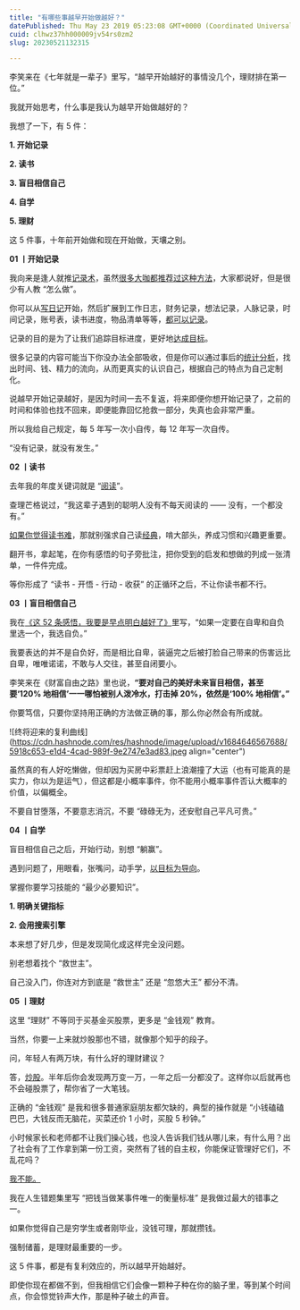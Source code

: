 ```yaml
---
title: "有哪些事越早开始做越好？"
datePublished: Thu May 23 2019 05:23:08 GMT+0000 (Coordinated Universal Time)
cuid: clhwz37hh000009jv54rs0zm2
slug: 20230521132315

---
```


李笑来在《七年就是一辈子》里写，“越早开始越好的事情没几个，理财排在第一位。”

我就开始思考，什么事是我认为越早开始做越好的？

我想了一下，有 5 件：

**1\. 开始记录**

**2\. 读书**

**3\. 盲目相信自己**

**4\. 自学**

**5\. 理财**

这 5 件事，十年前开始做和现在开始做，天壤之别。

**01 丨开始记录**

我向来是逢人就推[记录术](http://mp.weixin.qq.com/s?__biz=MzI3MzU5MDA1OQ==&mid=2247485152&idx=1&sn=63acbd015770119d0de5d4da01d2b615&chksm=eb21b4a4dc563db21e0d22e0d6cc3d4c4f8c82e5e7e50632bfdc2acb0bb3d62dd3fb5aab87e4&scene=21#wechat_redirect)，虽然[很多大咖都推荐过这种方法](http://mp.weixin.qq.com/s?__biz=MzI3MzU5MDA1OQ==&mid=2247484873&idx=1&sn=b45dd7055fced2c82fbd73482814f94f&chksm=eb21b78ddc563e9b9566f248e8ddc8b665ff5eee22aac28a41a9d6b32f4e78a8a9a2d982ac78&scene=21#wechat_redirect)，大家都说好，但是很少有人教 “怎么做”。

你可以从[写日记](http://mp.weixin.qq.com/s?__biz=MzI3MzU5MDA1OQ==&mid=2247484707&idx=1&sn=a50c52b3da316a7174adc96b0941d15f&chksm=eb21b767dc563e711ea70c56fd310a1da3b781749062cd32b44f1cf70f060bd02d9869abd98e&scene=21#wechat_redirect)开始，然后扩展到工作日志，财务记录，想法记录，人脉记录，时间记录，账号表，读书进度，物品清单等等，[都可以记录](http://mp.weixin.qq.com/s?__biz=MzI3MzU5MDA1OQ==&mid=2247484264&idx=1&sn=438f3c7a2374d7c7eb8851ae931a1662&chksm=eb21b12cdc56383a77141ff94bdbf5b535f42713f5cd7a256120690a54761650adcbbdcb1d11&scene=21#wechat_redirect)。

记录的目的是为了让我们追踪目标进度，更好地[达成目标](http://mp.weixin.qq.com/s?__biz=MzI3MzU5MDA1OQ==&mid=2247485294&idx=1&sn=d4fd61473a49de8ee414a3cb2cd9194a&chksm=eb21b52adc563c3c9948a775d6893a0a825464902f18475fdbd3068ff08398a707ba2d6e1b87&scene=21#wechat_redirect)。

很多记录的内容可能当下你没办法全部吸收，但是你可以通过事后的[统计分析](http://mp.weixin.qq.com/s?__biz=MzI3MzU5MDA1OQ==&mid=2247484912&idx=1&sn=519ec99d5c06564d02b9376b5eb895bc&chksm=eb21b7b4dc563ea2f9152c31eda1f0de4013cc6970192cb5594da174349246c611349990f935&scene=21#wechat_redirect)，找出时间、钱、精力的流向，从而更真实的认识自己，根据自己的特点为自己定制化。

说越早开始记录越好，是因为时间一去不复返，将来即便你想开始记录了，之前的时间和体验也找不回来，即便能靠回忆抢救一部分，失真也会非常严重。

所以我给自己规定，每 5 年写一次小自传，每 12 年写一次自传。

“没有记录，就没有发生。”

**02 丨读书**

去年我的年度关键词就是 “[阅读](http://mp.weixin.qq.com/s?__biz=MzI3MzU5MDA1OQ==&mid=2247484489&idx=1&sn=0e0a5769cb48b9d88be47859b1704ab8&chksm=eb21b60ddc563f1b1b4ef0fe1953c36caaf8d18f685e78a1adc923cc6cd844fbe8c8d8ed4faf&scene=21#wechat_redirect)”。

查理芒格说过，“我这辈子遇到的聪明人没有不每天阅读的 —— 没有，一个都没有。”

[如果你觉得读书难](http://mp.weixin.qq.com/s?__biz=MzI3MzU5MDA1OQ==&mid=2247485535&idx=1&sn=ea3b2fa91a2f5bf5934e1806a5c2118f&chksm=eb21ba1bdc56330dd2e1ae509b733368bc9530eb1ed21b2a7d17b198443a8670881703c93206&scene=21#wechat_redirect)，那就别强求自己读[经典](http://mp.weixin.qq.com/s?__biz=MzI3MzU5MDA1OQ==&mid=2247485492&idx=1&sn=679580b5befd6e7e2094567ec64c0aea&chksm=eb21ba70dc563366a2e904dd0004e4bba6c03b99e72bb26f7449f4c9fddd87cbf5a6711fbcf9&scene=21#wechat_redirect)，啃大部头，养成习惯和兴趣更重要。

翻开书，拿起笔，在你有感悟的句子旁批注，把你受到的启发和想做的列成一张清单，一件件完成。

等你形成了 “读书 - 开悟 - 行动 - 收获” 的正循环之后，不让你读书都不行。

**03 丨盲目相信自己**

我在[《这 52 条感悟，我要是早点明白越好了》](http://mp.weixin.qq.com/s?__biz=MzI3MzU5MDA1OQ==&mid=2247485520&idx=1&sn=5eeb4229b85aacacb31c833f3e3baea8&chksm=eb21ba14dc563302c73fef3102610545ecac505dd7ec1f059d2f3d5f65adac9e9ca82d0974d2&scene=21#wechat_redirect)里写，“如果一定要在自卑和自负里选一个，我选自负。”

我要表达的并不是自负好，而是相比自卑，装逼完之后被打脸自己带来的伤害远比自卑，唯唯诺诺，不敢与人交往，甚至自闭要小。

李笑来在《财富自由之路》里也说，**“要对自己的美好未来盲目相信，甚至要‘120% 地相信’一一哪怕被别人泼冷水，打击掉 20%，依然是‘100% 地相信’。”**

你要笃信，只要你坚持用正确的方法做正确的事，那么你必然会有所成就。

![终将迎来的复利曲线](https://cdn.hashnode.com/res/hashnode/image/upload/v1684646567688/5918c653-e1d4-4cad-989f-9e2747e3ad83.jpeg align="center")

虽然真的有人好吃懒做，但却因为买房中彩票赶上浪潮撞了大运（也有可能真的是实力，你以为是运气），但这都是小概率事件，你不能用小概率事件否认大概率的价值，以偏概全。

不要自甘堕落，不要意志消沉，不要 “碌碌无为，还安慰自己平凡可贵。”

**04 丨自学**

盲目相信自己之后，开始行动，别想 “躺赢”。

遇到问题了，用眼看，张嘴问，动手学，[以目标为导向](https://mp.weixin.qq.com/s?__biz=MzUzNjE3NzQ3Nw==&mid=2247484734&idx=1&sn=3234619b5ce8530013e423ae08f2d2fb&scene=21#wechat_redirect)。

掌握你要学习技能的 “最少必要知识”。

**1\. 明确关键指标**

**2\. 会用搜索引擎**

本来想了好几步，但是发现简化成这样完全没问题。

别老想着找个 “救世主”。

自己没入门，你连对方到底是 “救世主” 还是 “忽悠大王” 都分不清。

**05 丨理财**

这里 “理财” 不等同于买基金买股票，更多是 “金钱观” 教育。

当然，你要一上来就炒股那也不错，就像那个知乎的段子。

问，年轻人有两万块，有什么好的理财建议？

答，[炒股](http://mp.weixin.qq.com/s?__biz=MzI3MzU5MDA1OQ==&mid=2247485451&idx=1&sn=771cf7239ef9ceb9d7c7a111dd587a21&chksm=eb21ba4fdc5633590c1d10743283bd845d5711ddeb153e3a6804c04a71436cedd019fc6d3ddf&scene=21#wechat_redirect)。半年后你会发现两万变一万，一年之后一分都没了。这样你以后就再也不会碰股票了，帮你省了一大笔钱。

正确的 “金钱观” 是我和很多普通家庭朋友都欠缺的，典型的操作就是 “小钱磕磕巴巴，大钱反而无脑花，买菜还价 1 小时，买股 5 秒钟。”

小时候家长和老师都不让我们操心钱，也没人告诉我们钱从哪儿来，有什么用？出了社会有了工作拿到第一份工资，突然有了钱的自主权，你能保证管理好它们，不乱花吗？

[我不能。](http://mp.weixin.qq.com/s?__biz=MzI3MzU5MDA1OQ==&mid=2247484732&idx=1&sn=83d0392be7f72915b1c8590344340998&chksm=eb21b778dc563e6e7015553788a3273e6084ee6cfcd497da9403cd1cb2068ff99af96ea9087d&scene=21#wechat_redirect)

我在人生错题集里写 “把钱当做某事件唯一的衡量标准” 是我做过最大的错事之一。

如果你觉得自己是穷学生或者刚毕业，没钱可理，那就攒钱。

强制储蓄，是理财最重要的一步。

这 5 件事，都是有复利效应的，所以越早开始越好。

即使你现在都做不到，但我相信它们会像一颗种子种在你的脑子里，等到某个时间点，你会惊觉铃声大作，那是种子破土的声音。